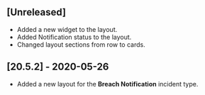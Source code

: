 ## [Unreleased]
- Added a new widget to the layout.
- Added Notification status to the layout.
- Changed layout sections from row to cards.

## [20.5.2] - 2020-05-26
- Added a new layout for the **Breach Notification** incident type.
